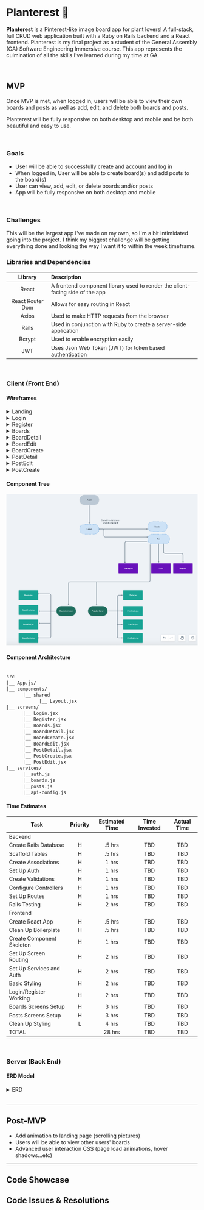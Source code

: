 # Planterest :herb:


**Planterest** is a Pinterest-like image board app for plant lovers! A full-stack, full CRUD web application built with a Ruby on Rails backend and a React frontend. Planterest is my final project as a student of the General Assembly (GA) Software Engineering Immersive course. This app represents the culmination of all the skills I've learned during my time at GA. 


<br>

## MVP

Once MVP is met, when logged in, users will be able to view their own boards and posts as well as add, edit, and delete both boards and posts.

Planterest will be fully responsive on both desktop and mobile and be both beautiful and easy to use. 

<br>

### Goals

- User will be able to successfully create and account and log in
- When logged in, User will be able to create board(s) and add posts to the board(s)
- User can view, add, edit, or delete boards and/or posts
- App will be fully responsive on both desktop and mobile
<br>

### Challenges

This will be the largest app I've made on my own, so I'm a bit intimidated going into the project. I think my biggest challenge will be getting everything done and looking the way I want it to within the week timeframe. 
<br>


### Libraries and Dependencies


|     Library      | Description                                                                    |
| :--------------: | :----------------------------------------------------------------------------  |
|      React        | A frontend component library used to render the client-facing side of the app |
|   React Router Dom   | Allows for easy routing in React                                           |
|      Axios       | Used to make HTTP requests from the browser                                    |
|      Rails       | Used in conjunction with Ruby to create a server-side application              |
|      Bcrypt      | Used to enable encryption easily                                               |
|       JWT        | Uses Json Web Token (JWT) for token based authentication                       |


<br>

### Client (Front End)

#### Wireframes


<details><summary>Landing</summary>
      
![Landing](https://github.com/Hanna-Boorom/planterest/blob/main/Landing%20Wireframes.png)

</details>


<details><summary>Login</summary>
      
![Login](https://github.com/Hanna-Boorom/planterest/blob/main/Login%20Wireframes.png)

</details>


<details><summary>Register</summary>
      
![Register](https://github.com/Hanna-Boorom/planterest/blob/main/Register%20Wireframes.png)

</details>


<details><summary>Boards</summary>
      
![Boards](https://github.com/Hanna-Boorom/planterest/blob/main/Boards%20Wireframes.png)

</details>


<details><summary>BoardDetail</summary>
      
![BoardDetail](https://github.com/Hanna-Boorom/planterest/blob/main/BoardDetail%20Wireframes.png)

</details>

<details><summary>BoardEdit</summary>
      
![BoardEdit](https://github.com/Hanna-Boorom/planterest/blob/main/BoardEdit%20Wireframes.png)

</details>


<details><summary>BoardCreate</summary>
      
![BoardCreate](https://github.com/Hanna-Boorom/planterest/blob/main/BoardCreate%20Wireframes.png)

</details>



<details><summary>PostDetail</summary>
      
![PostDetail](https://github.com/Hanna-Boorom/planterest/blob/main/PostDetail%20Wireframes.png)

</details>


<details><summary>PostEdit</summary>
      
![PostEdit](https://github.com/Hanna-Boorom/planterest/blob/main/PostEdit%20Wireframes.png)

</details>


<details><summary>PostCreate</summary>
      
![PostCreate](https://github.com/Hanna-Boorom/planterest/blob/main/PostCreate%20Wireframes.png)

</details>







#### Component Tree
![Component Tree](https://github.com/Hanna-Boorom/planterest/blob/main/Component%20Tree.png)

#### Component Architecture

``` structure

src
|__ App.js/
|__ components/
      |__ shared
            |__ Layout.jsx  
|__ screens/
      |__ Login.jsx
      |__ Register.jsx
      |__ Boards.jsx
      |__ BoardDetail.jsx
      |__ BoardCreate.jsx
      |__ BoardEdit.jsx
      |__ PostDetail.jsx
      |__ PostCreate.jsx
      |__ PostEdit.jsx
|__ services/
      |__auth.js
      |__boards.js
      |__posts.js
      |__api-config.js

```

#### Time Estimates


| Task                      | Priority | Estimated Time | Time Invested | Actual Time |
| ------------------------  | :------: | :------------: | :-----------: | :---------: |
| Backend                   |          |                |               |             |
| Create Rails Database     |    H     |     .5 hrs     |      TBD      |     TBD     |
| Scaffold Tables           |    H     |     .5 hrs     |      TBD      |     TBD     |
| Create Associations       |    H     |      1 hrs     |      TBD      |     TBD     |
| Set Up Auth               |    H     |      1 hrs     |      TBD      |     TBD     |
| Create Validations        |    H     |      1 hrs     |      TBD      |     TBD     |
| Configure Controllers     |    H     |      1 hrs     |      TBD      |     TBD     |
| Set Up Routes             |    H     |      1 hrs     |      TBD      |     TBD     |
| Rails Testing             |    H     |      2 hrs     |      TBD      |     TBD     |
| Frontend                  |          |                |               |             |
| Create React App          |    H     |     .5 hrs     |      TBD      |     TBD     |
| Clean Up Boilerplate      |    H     |     .5 hrs     |      TBD      |     TBD     |
| Create Component Skeleton |    H     |     1 hrs      |      TBD      |     TBD     |
| Set Up Screen Routing     |    H     |     2 hrs      |      TBD      |     TBD     |
| Set Up Services and Auth  |    H     |     2 hrs      |      TBD      |     TBD     |
| Basic Styling             |    H     |     2 hrs      |      TBD      |     TBD     |
| Login/Register Working    |    H     |     2 hrs      |      TBD      |     TBD     |
| Boards Screens Setup      |    H     |     3 hrs      |      TBD      |     TBD     |
| Posts Screens Setup       |    H     |     3 hrs      |      TBD      |     TBD     |
| Clean Up Styling          |    L     |     4 hrs      |      TBD      |     TBD     |
| TOTAL                     |          |     28 hrs     |      TBD      |     TBD     |


<br>

### Server (Back End)

#### ERD Model

<details><summary>ERD</summary>
      
![Planterest ERD](https://github.com/Hanna-Boorom/planterest/blob/main/Planterest%20ERD1.png)


</details>

<br>

***

## Post-MVP

- Add animation to landing page (scrolling pictures)
- Users will be able to view other users' boards
- Advanced user interaction CSS (page load animations, hover shadows...etc)

***

## Code Showcase



## Code Issues & Resolutions

